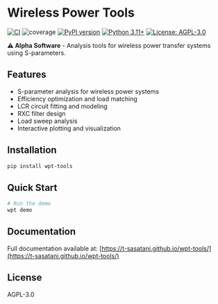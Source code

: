 # Wireless Power Tools

[![CI](https://github.com/t-sasatani/wpt-tools/actions/workflows/format.yml/badge.svg)](https://github.com/t-sasatani/wpt-tools/actions/workflows/format.yml)
![coverage](https://img.shields.io/badge/dynamic/yaml?url=https%3A%2F%2Fraw.githubusercontent.com%2Ft-sasatani%2Fwpt-tools%2Fcoverage-data%2Fcoverage%2Fsummary.yml&query=%24.coverage.percent&suffix=%25&label=coverage)
[![PyPI version](https://badge.fury.io/py/wpt-tools.svg)](https://badge.fury.io/py/wpt-tools)
[![Python 3.11+](https://img.shields.io/badge/python-3.11+-blue.svg)](https://www.python.org/downloads/)
[![License: AGPL-3.0](https://img.shields.io/badge/License-AGPL--3.0-blue.svg)](https://opensource.org/licenses/AGPL-3.0)

**⚠️ Alpha Software** - Analysis tools for wireless power transfer systems using S-parameters.

## Features

- S-parameter analysis for wireless power systems
- Efficiency optimization and load matching
- LCR circuit fitting and modeling
- RXC filter design
- Load sweep analysis
- Interactive plotting and visualization

## Installation

```bash
pip install wpt-tools
```

## Quick Start

```bash
# Run the demo
wpt demo
```

## Documentation

Full documentation available at: [https://t-sasatani.github.io/wpt-tools/](https://t-sasatani.github.io/wpt-tools/)

## License

AGPL-3.0